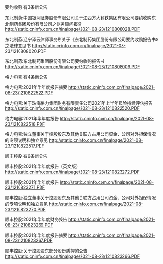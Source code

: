 要约收购 有3条新公告 

东北制药:中国银河证券股份有限公司关于江西方大钢铁集团有限公司要约收购东北制药集团股份有限公司之财务顾问报告 http://static.cninfo.com.cn/finalpage/2021-08-23/1210808028.PDF 

东北制药:辽宁泽云律师事务所关于《东北制药集团股份有限公司要约收购报告书》之法律意见书 http://static.cninfo.com.cn/finalpage/2021-08-23/1210808020.PDF 

东北制药:东北制药集团股份有限公司要约收购报告书 http://static.cninfo.com.cn/finalpage/2021-08-23/1210808009.PDF 

格力电器 有4条新公告 

格力电器:2021年半年度报告摘要 http://static.cninfo.com.cn/finalpage/2021-08-23/1210822522.PDF 

格力电器:关于珠海格力集团财务有限责任公司2021年上半年风险持续评估报告 http://static.cninfo.com.cn/finalpage/2021-08-23/1210822520.PDF 

格力电器:2021年半年度报告 http://static.cninfo.com.cn/finalpage/2021-08-23/1210822518.PDF 

格力电器:独立董事关于控股股东及其他关联方占用公司资金、公司对外担保情况的专项说明和独立意见 http://static.cninfo.com.cn/finalpage/2021-08-23/1210822517.PDF 

顺丰控股 有6条新公告 

顺丰控股:2021年半年度报告（英文版） http://static.cninfo.com.cn/finalpage/2021-08-23/1210823272.PDF 

顺丰控股:2021年半年度报告 http://static.cninfo.com.cn/finalpage/2021-08-23/1210823271.PDF 

顺丰控股:独立董事关于控股股东及其他关联方占用公司资金、公司对外担保情况的专项说明和独立意见 http://static.cninfo.com.cn/finalpage/2021-08-23/1210823270.PDF 

顺丰控股:2021年半年度财务报告 http://static.cninfo.com.cn/finalpage/2021-08-23/1210823269.PDF 

顺丰控股:2021年半年度报告摘要 http://static.cninfo.com.cn/finalpage/2021-08-23/1210823267.PDF 

顺丰控股:关于控股股东部分股份质押的公告 http://static.cninfo.com.cn/finalpage/2021-08-23/1210823266.PDF 

